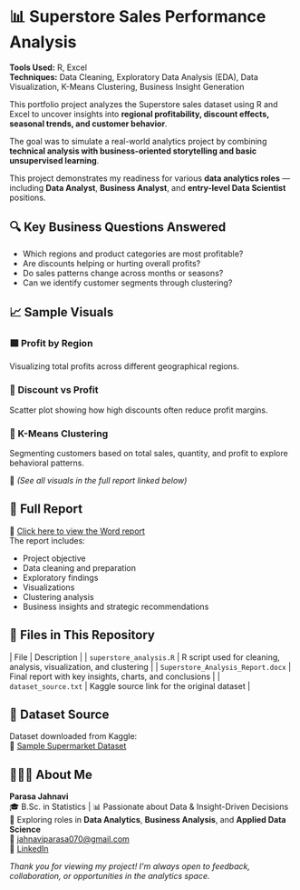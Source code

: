 # 📊 Superstore Sales Performance Analysis

**Tools Used:** R, Excel  
**Techniques:** Data Cleaning, Exploratory Data Analysis (EDA), Data Visualization, K-Means Clustering, Business Insight Generation

This portfolio project analyzes the Superstore sales dataset using R and Excel to uncover insights into **regional profitability, discount effects, seasonal trends, and customer behavior**. 

The goal was to simulate a real-world analytics project by combining **technical analysis with business-oriented storytelling and basic unsupervised learning**.

This project demonstrates my readiness for various **data analytics roles** — including **Data Analyst**, **Business Analyst**, and **entry-level Data Scientist** positions.

## 🔍 Key Business Questions Answered

- Which regions and product categories are most profitable?
- Are discounts helping or hurting overall profits?
- Do sales patterns change across months or seasons?
- Can we identify customer segments through clustering?


## 📈 Sample Visuals

### 🟩 Profit by Region  
Visualizing total profits across different geographical regions.

### 🔶 Discount vs Profit  
Scatter plot showing how high discounts often reduce profit margins.

### 🎯 K-Means Clustering  
Segmenting customers based on total sales, quantity, and profit to explore behavioral patterns.

📌 *(See all visuals in the full report linked below)*


## 📘 Full Report

📄 [Click here to view the Word report](./Superstore_Analysis_Report.docx)  
The report includes:
- Project objective
- Data cleaning and preparation
- Exploratory findings
- Visualizations
- Clustering analysis
- Business insights and strategic recommendations


## 📂 Files in This Repository

| File | Description |
| `superstore_analysis.R` | R script used for cleaning, analysis, visualization, and clustering |
| `Superstore_Analysis_Report.docx` | Final report with key insights, charts, and conclusions |
| `dataset_source.txt` | Kaggle source link for the original dataset |

## 🔗 Dataset Source

Dataset downloaded from Kaggle:  
🔗 [Sample Supermarket Dataset](https://www.kaggle.com/datasets/bravehart101/sample-supermarket-dataset)


## 👩🏻‍💻 About Me

**Parasa Jahnavi**  
🎓 B.Sc. in Statistics | 📊 Passionate about Data & Insight-Driven Decisions  
🚀 Exploring roles in **Data Analytics**, **Business Analysis**, and **Applied Data Science**  
📧 jahnaviparasa070@gmail.com  
🔗 [LinkedIn](https://www.linkedin.com/in/parasajahnavi/)


*Thank you for viewing my project! I'm always open to feedback, collaboration, or opportunities in the analytics space.*
